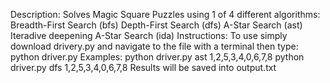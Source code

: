 Description: Solves Magic Square Puzzles using 1 of 4 different algorithms:
  Breadth-First Search (bfs)
  Depth-First Search (dfs)
  A-Star Search (ast)
  Iteradive deepening A-Star Search (ida)
Instructions: To use simply download drivery.py and navigate to the file with
  a terminal then type: python driver.py <algorithm to use> <puzzle to solve>
Examples:
  python driver.py ast 1,2,5,3,4,0,6,7,8
  python driver.py dfs 1,2,5,3,4,0,6,7,8
Results will be saved into output.txt
